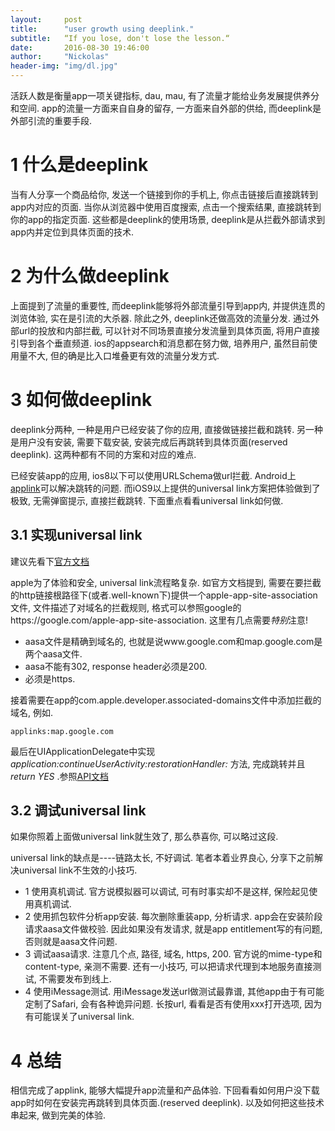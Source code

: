 ```yaml
---
layout:     post
title:      "user growth using deeplink."
subtitle:   “If you lose, don't lose the lesson.“
date:       2016-08-30 19:46:00
author:     "Nickolas"
header-img: "img/dl.jpg"
---
```


活跃人数是衡量app一项关键指标, dau, mau, 有了流量才能给业务发展提供养分和空间. app的流量一方面来自自身的留存, 一方面来自外部的供给, 而deeplink是外部引流的重要手段.

# 1 什么是deeplink
当有人分享一个商品给你, 发送一个链接到你的手机上, 你点击链接后直接跳转到app内对应的页面. 当你从浏览器中使用百度搜索, 点击一个搜索结果, 直接跳转到你的app的指定页面. 这些都是deeplink的使用场景, deeplink是从拦截外部请求到app内并定位到具体页面的技术.

# 2 为什么做deeplink
上面提到了流量的重要性, 而deeplink能够将外部流量引导到app内, 并提供连贯的浏览体验, 实在是引流的大杀器. 除此之外, deeplink还做高效的流量分发. 通过外部url的投放和内部拦截, 可以针对不同场景直接分发流量到具体页面, 将用户直接引导到各个垂直频道. ios的appsearch和消息都在努力做, 培养用户, 虽然目前使用量不大, 但的确是比入口堆叠更有效的流量分发方式.

# 3 如何做deeplink
deeplink分两种, 一种是用户已经安装了你的应用, 直接做链接拦截和跳转. 另一种是用户没有安装, 需要下载安装, 安装完成后再跳转到具体页面(reserved deeplink). 这两种都有不同的方案和对应的难点.

已经安装app的应用, ios8以下可以使用URLSchema做url拦截. Android上[applink](https://developer.android.com/training/app-links/index.html)可以解决跳转的问题. 而iOS9以上提供的universal link方案把体验做到了极致, 无需弹窗提示, 直接拦截跳转. 下面重点看看universal link如何做.

## 3.1 实现universal link
建议先看下[官方文档](https://developer.apple.com/library/ios/documentation/General/Conceptual/AppSearch/UniversalLinks.html)

apple为了体验和安全, universal link流程略复杂. 如官方文档提到, 需要在要拦截的http链接根路径下(或者.well-known下)提供一个apple-app-site-association文件, 文件描述了对域名的拦截规则, 格式可以参照google的https://google.com/apple-app-site-association. 这里有几点需要*特别*注意!

* aasa文件是精确到域名的, 也就是说www.google.com和map.google.com是两个aasa文件.
* aasa不能有302, response header必须是200.
* 必须是https.

接着需要在app的com.apple.developer.associated-domains文件中添加拦截的域名, 例如.

```
applinks:map.google.com
```

最后在UIApplicationDelegate中实现 _application:continueUserActivity:restorationHandler:_ 方法, 完成跳转并且 _return YES_ .参照[API文档](https://developer.apple.com/library/ios/documentation/UIKit/Reference/UIApplicationDelegate_Protocol/index.html#//apple_ref/occ/intfm/UIApplicationDelegate/application:continueUserActivity:restorationHandler:)

## 3.2 调试universal link
如果你照着上面做universal link就生效了, 那么恭喜你, 可以略过这段.

universal link的缺点是----链路太长, 不好调试. 笔者本着业界良心, 分享下之前解决universal link不生效的小技巧.

* 1 使用真机调试. 官方说模拟器可以调试, 可有时事实却不是这样, 保险起见使用真机调试.
* 2 使用抓包软件分析app安装. 每次删除重装app, 分析请求. app会在安装阶段请求aasa文件做校验. 因此如果没有发请求, 就是app entitlement写的有问题, 否则就是aasa文件问题.
* 3 调试aasa请求. 注意几个点, 路径, 域名, https, 200. 官方说的mime-type和content-type, 亲测不需要. 还有一小技巧, 可以把请求代理到本地服务直接测试, 不需要发布到线上.
* 4 使用iMessage测试. 用iMessage发送url做测试最靠谱, 其他app由于有可能定制了Safari, 会有各种诡异问题. 长按url, 看看是否有使用xxx打开选项, 因为有可能误关了universal link.

# 4 总结
相信完成了applink, 能够大幅提升app流量和产品体验. 下回看看如何用户没下载app时如何在安装完再跳转到具体页面.(reserved deeplink). 以及如何把这些技术串起来, 做到完美的体验.
